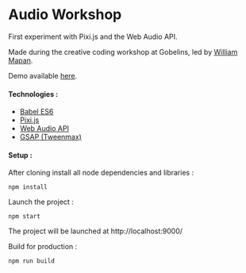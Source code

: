 # Audio Workshop

First experiment with Pixi.js and the Web Audio API.

Made during the creative coding workshop at Gobelins, led by [William Mapan](https://github.com/williamapan).

Demo available [here](http://lab.arnaudrocca.fr/audio-workshop/).

#### Technologies :

* [Babel ES6](https://github.com/babel/babelify)
* [Pixi.js](https://github.com/GoodBoyDigital/pixi.js)
* [Web Audio API](https://webaudio.github.io/web-audio-api/)
* [GSAP (Tweenmax)](http://www.greensock.com/gsap-js)

#### Setup :

After cloning install all node dependencies and libraries :  
```shell
npm install
```

Launch the project :  
```shell
npm start
```

The project will be launched at http://localhost:9000/

Build for production :  
```shell
npm run build
```
